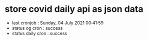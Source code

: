# store covid daily api as json data

- last cronjob : Sunday, 04 July 2021 00:41:59
- status og cron : success
- status daily cron : success
      
      